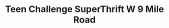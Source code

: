 ---
title: "Teen Challenge SuperThrift W 9 Mile Road"
url: /pensacola/teen-challenge-superthrift-w-9-mile-road/
shop: charity
---